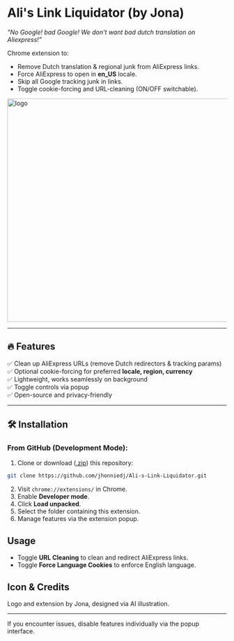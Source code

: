 # Ali's Link Liquidator (by Jona)
*"No Google! bad Google! We don't want bad dutch translation on Aliexpress!”*

Chrome extension to:
- Remove Dutch translation & regional junk from AliExpress links.
- Force AliExpress to open in **en_US** locale.
- Skip all Google tracking junk in links.
- Toggle cookie-forcing and URL-cleaning (ON/OFF switchable). 

<img width="512" height="512" alt="logo" src="https://github.com/user-attachments/assets/138cb739-8df2-4fa4-8e03-def1ce334452" />

---

## 🔥 Features
✅ Clean up AliExpress URLs (remove Dutch redirectors & tracking params)\
✅ Optional cookie-forcing for preferred **locale, region, currency**\
✅ Lightweight, works seamlessly on background\
✅ Toggle controls via popup\
✅ Open-source and privacy-friendly

---

## 🛠️ Installation

### From GitHub (Development Mode):
1. Clone or download ([.zip](https://github.com/jhonniedj/Ali-s-Link-Liquidator/archive/refs/heads/main.zip)) this repository:
```bash
git clone https://github.com/jhonniedj/Ali-s-Link-Liquidator.git
```
2. Visit `chrome://extensions/` in Chrome.
3. Enable **Developer mode**.
4. Click **Load unpacked**.
5. Select the folder containing this extension.
6. Manage features via the extension popup.

## Usage

- Toggle **URL Cleaning** to clean and redirect AliExpress links.
- Toggle **Force Language Cookies** to enforce English language.

## Icon & Credits

Logo and extension by Jona, designed via AI illustration.

---

If you encounter issues, disable features individually via the popup interface.
